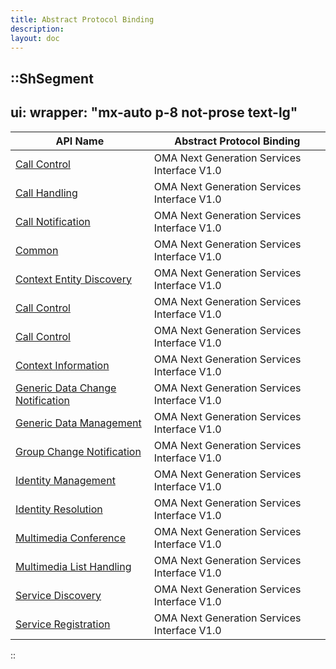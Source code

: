 ```yaml
---
title: Abstract Protocol Binding
description:
layout: doc
---
```


::ShSegment
---
ui:
  wrapper: "mx-auto p-8 not-prose text-lg"
---

<table id="publicdocuments-table" class="table-fixed">
    <thead>
        <tr>
            <th>API Name</th>
            <th>Abstract Protocol Binding</th>
        </tr>
    </thead>
    <tbody>
        <tr>
            <td>
                <a href="http://www.openmobilealliance.org/release/NGSI/" target="_blank">Call Control</a>
            </td>
            <td>OMA Next Generation Services Interface V1.0</td>
        </tr>
        <tr>
            <td>
                <a href="http://www.openmobilealliance.org/release/NGSI/" target="_blank">Call Handling</a>
            </td>
            <td>OMA Next Generation Services Interface V1.0</td>
        </tr>
        <tr>
            <td>
                <a href="http://www.openmobilealliance.org/release/NGSI/" target="_blank">Call Notification</a>
            </td>
            <td>OMA Next Generation Services Interface V1.0</td>
        </tr>
        <tr>
            <td>
                <a href="http://www.openmobilealliance.org/release/NGSI/" target="_blank">Common</a>
            </td>
            <td>OMA Next Generation Services Interface V1.0</td>
        </tr>
        <tr>
            <td>
                <a href="http://www.openmobilealliance.org/test_events/" target="_blank">Context Entity Discovery</a>
            </td>
            <td>OMA Next Generation Services Interface V1.0</td>
        </tr>
        <tr>
            <td>
                <a href="http://www.openmobilealliance.org/release/NGSI/" target="_blank">Call Control</a>
            </td>
            <td>OMA Next Generation Services Interface V1.0</td>
        </tr>
        <tr>
            <td>
                <a href="http://www.openmobilealliance.org/release/NGSI/" target="_blank">Call Control</a>
            </td>
            <td>OMA Next Generation Services Interface V1.0</td>
        </tr>
        <tr>
            <td>
                <a href="http://www.openmobilealliance.org/release/NGSI/" target="_blank">Context Information</a>
            </td>
            <td>OMA Next Generation Services Interface V1.0</td>
        </tr>
        <tr>
            <td>
                <a href="http://www.openmobilealliance.org/release/NGSI/" target="_blank">Generic Data Change Notification</a>
            </td>
            <td>OMA Next Generation Services Interface V1.0</td>
        </tr>
        <tr>
            <td>
                <a href="http://www.openmobilealliance.org/release/NGSI/" target="_blank">Generic Data Management</a>
            </td>
            <td>OMA Next Generation Services Interface V1.0</td>
        </tr>
        <tr>
            <td>
                <a href="http://www.openmobilealliance.org/release/NGSI/" target="_blank">Group Change Notification</a>
            </td>
            <td>OMA Next Generation Services Interface V1.0</td>
        </tr>
        <tr>
            <td>
                <a href="http://www.openmobilealliance.org/release/NGSI/" target="_blank">Identity Management</a>
            </td>
            <td>OMA Next Generation Services Interface V1.0</td>
        </tr>
        <tr>
            <td>
                <a href="http://www.openmobilealliance.org/release/NGSI/" target="_blank">Identity Resolution</a>
            </td>
            <td>OMA Next Generation Services Interface V1.0</td>
        </tr>
        <tr>
            <td>
                <a href="http://www.openmobilealliance.org/release/NGSI/" target="_blank">Multimedia Conference</a>
            </td>
            <td>OMA Next Generation Services Interface V1.0</td>
        </tr>
        <tr>
            <td>
                <a href="http://www.openmobilealliance.org/release/NGSI/" target="_blank">Multimedia List Handling</a>
            </td>
            <td>OMA Next Generation Services Interface V1.0</td>
        </tr>
        <tr>
            <td>
                <a href="http://www.openmobilealliance.org/release/NGSI/" target="_blank">Service Discovery</a>
            </td>
            <td>OMA Next Generation Services Interface V1.0</td>
        </tr>
        <tr>
            <td>
                <a href="http://www.openmobilealliance.org/release/NGSI/" target="_blank">Service Registration</a>
            </td>
            <td>OMA Next Generation Services Interface V1.0</td>
        </tr>
    </tbody>
</table>
::
